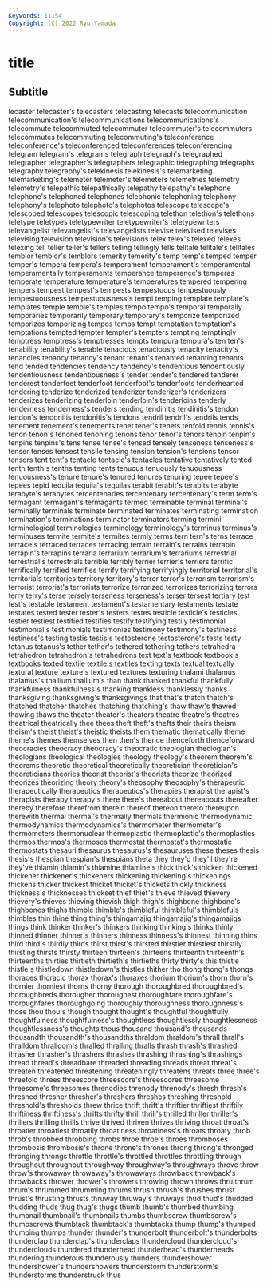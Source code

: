 ```yaml
---
Keywords: 11154
Copyright: (C) 2022 Ryu Yamada
---
```



# title

## Subtitle
lecaster telecaster's telecasters telecasting telecasts telecommunication
telecommunication's telecommunications telecommunications's telecommute telecommuted telecommuter telecommuter's telecommuters telecommutes telecommuting
telecommuting's teleconference teleconference's teleconferenced teleconferences teleconferencing telegram telegram's telegrams telegraph
telegraph's telegraphed telegrapher telegrapher's telegraphers telegraphic telegraphing telegraphs telegraphy telegraphy's
telekinesis telekinesis's telemarketing telemarketing's telemeter telemeter's telemeters telemetries telemetry telemetry's
telepathic telepathically telepathy telepathy's telephone telephone's telephoned telephones telephonic telephoning
telephony telephony's telephoto telephoto's telephotos telescope telescope's telescoped telescopes telescopic
telescoping telethon telethon's telethons teletype teletypes teletypewriter teletypewriter's teletypewriters televangelist
televangelist's televangelists televise televised televises televising television television's televisions telex
telex's telexed telexes telexing tell teller teller's tellers telling tellingly
tells telltale telltale's telltales temblor temblor's temblors temerity temerity's temp
temp's temped temper temper's tempera tempera's temperament temperament's temperamental temperamentally
temperaments temperance temperance's temperas temperate temperature temperature's temperatures tempered tempering
tempers tempest tempest's tempests tempestuous tempestuously tempestuousness tempestuousness's tempi temping
template template's templates temple temple's temples tempo tempo's temporal temporally
temporaries temporarily temporary temporary's temporize temporized temporizes temporizing tempos temps
tempt temptation temptation's temptations tempted tempter tempter's tempters tempting temptingly
temptress temptress's temptresses tempts tempura tempura's ten ten's tenability tenability's
tenable tenacious tenaciously tenacity tenacity's tenancies tenancy tenancy's tenant tenant's
tenanted tenanting tenants tend tended tendencies tendency tendency's tendentious tendentiously
tendentiousness tendentiousness's tender tender's tendered tenderer tenderest tenderfeet tenderfoot tenderfoot's
tenderfoots tenderhearted tendering tenderize tenderized tenderizer tenderizer's tenderizers tenderizes tenderizing
tenderloin tenderloin's tenderloins tenderly tenderness tenderness's tenders tending tendinitis tendinitis's
tendon tendon's tendonitis tendonitis's tendons tendril tendril's tendrils tends tenement
tenement's tenements tenet tenet's tenets tenfold tennis tennis's tenon tenon's
tenoned tenoning tenons tenor tenor's tenors tenpin tenpin's tenpins tenpins's
tens tense tense's tensed tensely tenseness tenseness's tenser tenses tensest
tensile tensing tension tension's tensions tensor tensors tent tent's tentacle
tentacle's tentacles tentative tentatively tented tenth tenth's tenths tenting tents
tenuous tenuously tenuousness tenuousness's tenure tenure's tenured tenures tenuring tepee
tepee's tepees tepid tequila tequila's tequilas terabit terabit's terabits terabyte
terabyte's terabytes tercentenaries tercentenary tercentenary's term term's termagant termagant's termagants
termed terminable terminal terminal's terminally terminals terminate terminated terminates terminating
termination termination's terminations terminator terminators terming termini terminological terminologies terminology
terminology's terminus terminus's terminuses termite termite's termites termly terms tern
tern's terns terrace terrace's terraced terraces terracing terrain terrain's terrains
terrapin terrapin's terrapins terraria terrarium terrarium's terrariums terrestrial terrestrial's terrestrials
terrible terribly terrier terrier's terriers terrific terrifically terrified terrifies terrify
terrifying terrifyingly territorial territorial's territorials territories territory territory's terror terror's
terrorism terrorism's terrorist terrorist's terrorists terrorize terrorized terrorizes terrorizing terrors
terry terry's terse tersely terseness terseness's terser tersest tertiary test
test's testable testament testament's testamentary testaments testate testates tested tester
tester's testers testes testicle testicle's testicles testier testiest testified testifies
testify testifying testily testimonial testimonial's testimonials testimonies testimony testimony's testiness
testiness's testing testis testis's testosterone testosterone's tests testy tetanus tetanus's
tether tether's tethered tethering tethers tetrahedra tetrahedron tetrahedron's tetrahedrons text
text's textbook textbook's textbooks texted textile textile's textiles texting texts
textual textually textural texture texture's textured textures texturing thalami thalamus
thalamus's thallium thallium's than thank thanked thankful thankfully thankfulness thankfulness's
thanking thankless thanklessly thanks thanksgiving thanksgiving's thanksgivings that that's thatch
thatch's thatched thatcher thatches thatching thatching's thaw thaw's thawed thawing
thaws the theater theater's theaters theatre theatre's theatres theatrical theatrically
thee thees theft theft's thefts their theirs theism theism's theist
theist's theistic theists them thematic thematically theme theme's themes themselves
then then's thence thenceforth thenceforward theocracies theocracy theocracy's theocratic theologian
theologian's theologians theological theologies theology theology's theorem theorem's theorems theoretic
theoretical theoretically theoretician theoretician's theoreticians theories theorist theorist's theorists theorize
theorized theorizes theorizing theory theory's theosophy theosophy's therapeutic therapeutically therapeutics
therapeutics's therapies therapist therapist's therapists therapy therapy's there there's thereabout
thereabouts thereafter thereby therefore therefrom therein thereof thereon thereto thereupon
therewith thermal thermal's thermally thermals thermionic thermodynamic thermodynamics thermodynamics's thermometer
thermometer's thermometers thermonuclear thermoplastic thermoplastic's thermoplastics thermos thermos's thermoses thermostat
thermostat's thermostatic thermostats thesauri thesaurus thesaurus's thesauruses these theses thesis
thesis's thespian thespian's thespians theta they they'd they'll they're they've
thiamin thiamin's thiamine thiamine's thick thick's thicken thickened thickener thickener's
thickeners thickening thickening's thickenings thickens thicker thickest thicket thicket's thickets
thickly thickness thickness's thicknesses thickset thief thief's thieve thieved thievery
thievery's thieves thieving thievish thigh thigh's thighbone thighbone's thighbones thighs
thimble thimble's thimbleful thimbleful's thimblefuls thimbles thin thine thing thing's
thingamajig thingamajig's thingamajigs things think thinker thinker's thinkers thinking thinking's
thinks thinly thinned thinner thinner's thinners thinness thinness's thinnest thinning
thins third third's thirdly thirds thirst thirst's thirsted thirstier thirstiest
thirstily thirsting thirsts thirsty thirteen thirteen's thirteens thirteenth thirteenth's thirteenths
thirties thirtieth thirtieth's thirtieths thirty thirty's this thistle thistle's thistledown
thistledown's thistles thither tho thong thong's thongs thoraces thoracic thorax
thorax's thoraxes thorium thorium's thorn thorn's thornier thorniest thorns thorny
thorough thoroughbred thoroughbred's thoroughbreds thorougher thoroughest thoroughfare thoroughfare's thoroughfares thoroughgoing
thoroughly thoroughness thoroughness's those thou thou's though thought thought's thoughtful
thoughtfully thoughtfulness thoughtfulness's thoughtless thoughtlessly thoughtlessness thoughtlessness's thoughts thous thousand
thousand's thousands thousandth thousandth's thousandths thraldom thraldom's thrall thrall's thralldom
thralldom's thralled thralling thralls thrash thrash's thrashed thrasher thrasher's thrashers
thrashes thrashing thrashing's thrashings thread thread's threadbare threaded threading threads
threat threat's threaten threatened threatening threateningly threatens threats three three's
threefold threes threescore threescore's threescores threesome threesome's threesomes threnodies threnody
threnody's thresh thresh's threshed thresher thresher's threshers threshes threshing threshold
threshold's thresholds threw thrice thrift thrift's thriftier thriftiest thriftily thriftiness
thriftiness's thrifts thrifty thrill thrill's thrilled thriller thriller's thrillers thrilling
thrills thrive thrived thriven thrives thriving throat throat's throatier throatiest
throatily throatiness throatiness's throats throaty throb throb's throbbed throbbing throbs
throe throe's throes thromboses thrombosis thrombosis's throne throne's thrones throng
throng's thronged thronging throngs throttle throttle's throttled throttles throttling through
throughout throughput throughway throughway's throughways throve throw throw's throwaway throwaway's
throwaways throwback throwback's throwbacks thrower thrower's throwers throwing thrown throws
thru thrum thrum's thrummed thrumming thrums thrush thrush's thrushes thrust
thrust's thrusting thrusts thruway thruway's thruways thud thud's thudded thudding
thuds thug thug's thugs thumb thumb's thumbed thumbing thumbnail thumbnail's
thumbnails thumbs thumbscrew thumbscrew's thumbscrews thumbtack thumbtack's thumbtacks thump thump's
thumped thumping thumps thunder thunder's thunderbolt thunderbolt's thunderbolts thunderclap thunderclap's
thunderclaps thundercloud thundercloud's thunderclouds thundered thunderhead thunderhead's thunderheads thundering thunderous
thunderously thunders thundershower thundershower's thundershowers thunderstorm thunderstorm's thunderstorms thunderstruck thus
